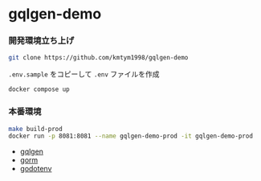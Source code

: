 # gqlgen-demo

### 開発環境立ち上げ

```sh
git clone https://github.com/kmtym1998/gqlgen-demo
```

`.env.sample` をコピーして `.env` ファイルを作成

```sh
docker compose up
```

### 本番環境

```sh
make build-prod
docker run -p 8081:8081 --name gqlgen-demo-prod -it gqlgen-demo-prod
```

- [gqlgen](https://gqlgen.com/)
- [gorm](https://gorm.io/)
- [godotenv](https://github.com/joho/godotenv)
